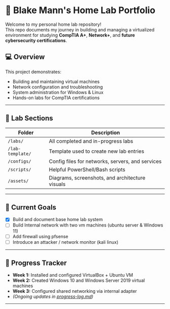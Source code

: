 # 🧠 Blake Mann's Home Lab Portfolio

Welcome to my personal home lab repository!  
This repo documents my journey in building and managing a virtualized environment for studying **CompTIA A+**, **Network+**, and **future cybersecurity certifications**.

## 💻 Overview
This project demonstrates:
- Building and maintaining virtual machines
- Network configuration and troubleshooting
- System administration for Windows & Linux
- Hands-on labs for CompTIA certifications

---

## 🧱 Lab Sections
| Folder | Description |
|--------|--------------|
| `/labs/` | All completed and in-progress labs |
| `/lab-template/` | Template used to create new lab entries |
| `/configs/` | Config files for networks, servers, and services |
| `/scripts/` | Helpful PowerShell/Bash scripts |
| `/assets/` | Diagrams, screenshots, and architecture visuals |

---

## 🔧 Current Goals
- [x] Build and document base home lab system  
- [ ] Build Internal network with two vm machines (ubuntu server & Windows 11)
- [ ] Add firewall using pfsense
- [ ] Introduce an attacker / network monitor (kali linux)

---

## 📅 Progress Tracker
- **Week 1:** Installed and configured VirtualBox + Ubuntu VM  
- **Week 2:** Created Windows 10 and Windows Server 2019 virtual machines  
- **Week 3:** Configured shared networking via internal adapter  
- *(Ongoing updates in [progress-log.md](progress-log.md))*  

---
